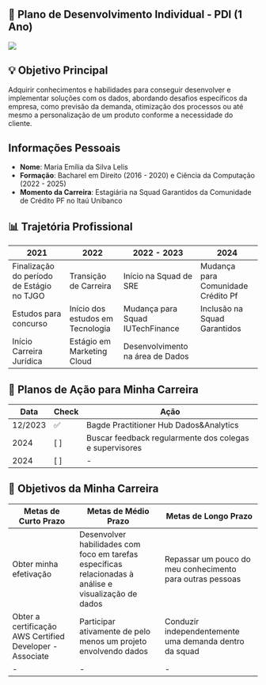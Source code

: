 ## 📌 Plano de Desenvolvimento Individual - PDI (1 Ano)

<img src="https://imgur.com/gp15ziL.png">

## 💡 Objetivo Principal

Adquirir conhecimentos e habilidades para conseguir desenvolver e implementar soluções com os dados, abordando desafios específicos da empresa, como previsão da demanda, otimização dos processos ou até mesmo a personalização de um produto conforme a necessidade do cliente.

## Informações Pessoais

- **Nome**: Maria Emília da Silva Lelis
- **Formação**: Bacharel em Direito (2016 - 2020) e Ciência da Computação (2022 - 2025)
- **Momento da Carreira**: Estagiária na Squad Garantidos da Comunidade de Crédito PF no Itaú Unibanco

## 📊 Trajetória Profissional

| 2021 | 2022 | 2022 - 2023 | 2024 |
|-------------|-------------|-------------|-------------|
| Finalização do período de Estágio no TJGO | Transição de Carreira | Início na Squad de SRE | Mudança para Comunidade Crédito Pf
| Estudos para concurso | Início dos estudos em Tecnologia | Mudança para Squad IUTechFinance | Inclusão na Squad Garantidos
| Início Carreira Jurídica | Estágio em Marketing Cloud | Desenvolvimento na área de Dados |

## 📌 Planos de Ação para Minha Carreira

| Data | Check | Ação |
|-----|------------------|---------------------|
| 12/2023| ✅              | Bagde Practitioner Hub Dados&Analytics   |
| 2024| [ ]              | Buscar feedback regularmente dos colegas e supervisores    |
| 2024| [ ]              | - |

## 🎯 Objetivos da Minha Carreira

| Metas de Curto Prazo | Metas de Médio Prazo | Metas de Longo Prazo |
|-------------|-------------|-------------|
| Obter minha efetivação | Desenvolver habilidades com foco em tarefas específicas relacionadas à análise e visualização de dados | Repassar um pouco do meu conhecimento para outras pessoas |
| Obter a certificação AWS Certified Developer - Associate | Participar ativamente de pelo menos um projeto envolvendo dados | Conduzir independentemente uma demanda dentro da squad |
| - | - | - |
